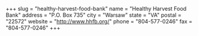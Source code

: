 +++
slug = "healthy-harvest-food-bank"
name = "Healthy Harvest Food Bank"
address = "P.O. Box 735"
city = "Warsaw"
state = "VA"
postal = "22572"
website = "http://www.hhfb.org/"
phone = "804-577-0246"
fax = "804-577-0246"
+++
